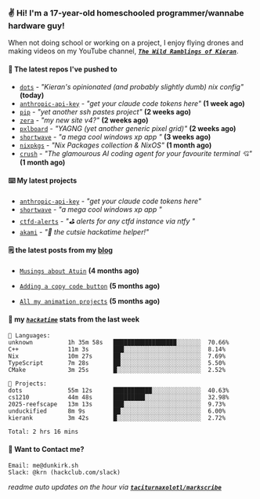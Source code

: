 ### ✌️ Hi! I'm a 17-year-old homeschooled programmer/wannabe hardware guy!

When not doing school or working on a project, I enjoy flying drones and making videos on my YouTube channel, [**_`The Wild Ramblings of Kieran`_**](https://youtube.com/@kieran.rambles).

#### 👷 The latest repos I've pushed to

- [`dots`](https://github.com/taciturnaxolotl/dots) - _"Kieran's opinionated (and probably slightly dumb) nix config"_ **(today)**
- [`anthropic-api-key`](https://github.com/taciturnaxolotl/anthropic-api-key) - _"get your claude code tokens here"_ **(1 week ago)**
- [`pip`](https://github.com/taciturnaxolotl/pip) - _"yet another ssh pastes project"_ **(2 weeks ago)**
- [`zera`](https://github.com/taciturnaxolotl/zera) - _"my new site v4?"_ **(2 weeks ago)**
- [`pxlboard`](https://github.com/taciturnaxolotl/pxlboard) - _"YAGNG (yet another generic pixel grid)"_ **(2 weeks ago)**
- [`shortwave`](https://github.com/taciturnaxolotl/shortwave) - _"a mega cool windows xp app "_ **(3 weeks ago)**
- [`nixpkgs`](https://github.com/NixOS/nixpkgs) - _"Nix Packages collection & NixOS"_ **(1 month ago)**
- [`crush`](https://github.com/charmbracelet/crush) - _"The glamourous AI coding agent for your favourite terminal 💘"_ **(1 month ago)**

#### ⌨️ My latest projects

- [`anthropic-api-key`](https://github.com/taciturnaxolotl/anthropic-api-key) - _"get your claude code tokens here"_
- [`shortwave`](https://github.com/taciturnaxolotl/shortwave) - _"a mega cool windows xp app "_
- [`ctfd-alerts`](https://github.com/taciturnaxolotl/ctfd-alerts) - _"⛳ alerts for any ctfd instance via ntfy "_
- [`akami`](https://github.com/taciturnaxolotl/akami) - _"🌷 the cutsie hackatime helper!"_

#### 🗒️ the latest posts from my [blog](https://dunkirk.sh)

- [`Musings about Atuin`](https://dunkirk.sh/blog/atuin/) **(4 months ago)**

- [`Adding a copy code button`](https://dunkirk.sh/blog/adding-a-copy-button/) **(5 months ago)**

- [`All my animation projects`](https://dunkirk.sh/blog/my-animations/) **(5 months ago)**



#### 📡 my [_`hackatime`_](https://waka.hackclub.com) stats from the last week

```text
💾 Languages:
unknown          1h 35m 58s   ██████████████████░░░░░░░  70.66%
C++              11m 3s       ███░░░░░░░░░░░░░░░░░░░░░░  8.14%
Nix              10m 27s      ██░░░░░░░░░░░░░░░░░░░░░░░  7.69%
TypeScript       7m 28s       ██░░░░░░░░░░░░░░░░░░░░░░░  5.50%
CMake            3m 25s       █░░░░░░░░░░░░░░░░░░░░░░░░  2.52%

💼 Projects:
dots             55m 12s      ███████████░░░░░░░░░░░░░░  40.63%
cs1210           44m 48s      █████████░░░░░░░░░░░░░░░░  32.98%
2025-reefscape   13m 13s      ███░░░░░░░░░░░░░░░░░░░░░░  9.73%
unduckified      8m 9s        ██░░░░░░░░░░░░░░░░░░░░░░░  6.00%
kierank          3m 42s       █░░░░░░░░░░░░░░░░░░░░░░░░  2.72%

Total: 2 hrs 16 mins
```

#### 📮 Want to Contact me?

```text
Email: me@dunkirk.sh
Slack: @krn (hackclub.com/slack)
```

_readme auto updates on the hour via [**`taciturnaxolotl/markscribe`**](https://github.com/taciturnaxolotl/markscribe)_
